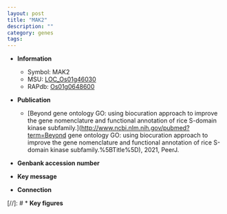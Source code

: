 ```yaml
---
layout: post
title: "MAK2"
description: ""
category: genes
tags: 
---
```


* **Information**  
    + Symbol: MAK2  
    + MSU: [LOC_Os01g46030](http://rice.uga.edu/cgi-bin/ORF_infopage.cgi?orf=LOC_Os01g46030)  
    + RAPdb: [Os01g0648600](http://rapdb.dna.affrc.go.jp/viewer/gbrowse_details/irgsp1?name=Os01g0648600)  

* **Publication**  
    + [Beyond gene ontology GO: using biocuration approach to improve the gene nomenclature and functional annotation of rice S-domain kinase subfamily.](http://www.ncbi.nlm.nih.gov/pubmed?term=Beyond gene ontology GO: using biocuration approach to improve the gene nomenclature and functional annotation of rice S-domain kinase subfamily.%5BTitle%5D), 2021, PeerJ.

* **Genbank accession number**  

* **Key message**  

* **Connection**  

[//]: # * **Key figures**  


